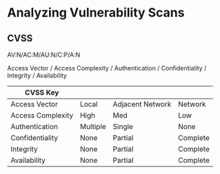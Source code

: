 # Analyzing Vulnerability Scans

## CVSS
AV:N/AC:M/AU:N/C:P/A:N  

Access Vector / Access Complexity / Authentication / Confidentiality / Integrity / Availability 

|CVSS Key| |||
|-|-|-|-|
| Access Vector| Local |Adjacent Network|Network|
| Access Complexity |High|Med|Low|
| Authentication| Multiple| Single| None|
| Confidentiality|None| Partial | Complete| 
| Integrity|None| Partial | Complete|
| Availability|None| Partial | Complete|

